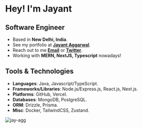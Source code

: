 # Hey! I'm Jayant 

## Software Engineer

- Based in **New Delhi, India**.
- See my portfolio at [**Jayant Aggarwal**](https://jayantaggarwal.vercel.app/).
- Reach out to me [**Email**](mailto:jayantaggarwal021@gmail.com) or [**Twitter**](https://x.com/jayantftx).
- Working with **MERN, NextJS, Typescript** nowadays!

## Tools & Technologies

- **Languages**: Java, Javascript/TypeScript.
- **Frameworks/Libraries**: Node.js/Express.js, React.js, Next.js. 
- **Platforms**: GitHub, Vercel.
- **Databases**: MongoDB, PostgreSQL.
- **ORM**: Drizzle, Prisma.
- **Misc**: Docker, TailwindCSS, Zustand.



<p><img align="center" src="https://github-readme-streak-stats.herokuapp.com/?user=jay-agg&" alt="jay-agg" /></p>
